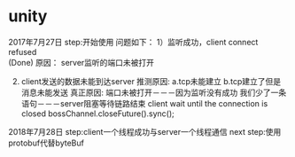 # unity
2017年7月27日
step:开始使用
问题如下：
1）监听成功，client connect refused  
(Done)
原因：
server监听的端口未被打开

2) client发送的数据未能到达server
推测原因:
a.tcp未能建立
b.tcp建立了但是消息未能发送
真正原因:
端口未被打开－－－因为监听没有成功
我们少了一条语句－－－server阻塞等待链路结束  client wait until the connection is closed
bossChannel.closeFuture().sync();

2018年7月28日
step:client一个线程成功与server一个线程通信
next step:使用protobuf代替byteBuf
